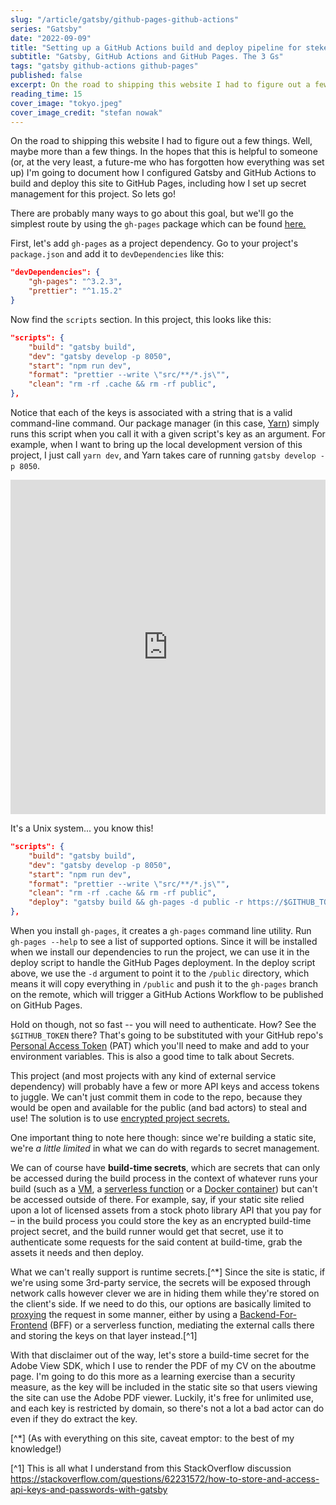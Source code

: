 ```yaml
---
slug: "/article/gatsby/github-pages-github-actions"
series: "Gatsby"
date: "2022-09-09"
title: "Setting up a GitHub Actions build and deploy pipeline for steken.dev"
subtitle: "Gatsby, GitHub Actions and GitHub Pages. The 3 Gs"
tags: "gatsby github-actions github-pages"
published: false
excerpt: On the road to shipping this website I had to figure out a few things. Well, maybe more than a few things. In the hopes that this is helpful to someone
reading_time: 15
cover_image: "tokyo.jpeg"
cover_image_credit: "stefan nowak"
---
```


On the road to shipping this website I had to figure out a few things. Well, maybe more than a few things. In the hopes that this is helpful to someone (or, at the very least, a future-me who has forgotten how everything was set up) I'm going to document how I configured Gatsby and GitHub Actions to build and deploy this site to GitHub Pages, including how I set up secret management for this project. So lets go!

There are probably many ways to go about this goal, but we'll go the simplest route by using the `gh-pages` package which can be found [here.](https://www.npmjs.com/package/gh-pages)

First, let's add `gh-pages` as a project dependency. Go to your project's `package.json` and add it to `devDependencies` like this:

```json
"devDependencies": {
    "gh-pages": "^3.2.3",
    "prettier": "^1.15.2"
}
```

Now find the `scripts` section. In this project, this looks like this:

```json
"scripts": {
    "build": "gatsby build",
    "dev": "gatsby develop -p 8050",
    "start": "npm run dev",
    "format": "prettier --write \"src/**/*.js\"",
    "clean": "rm -rf .cache && rm -rf public",
},
```

Notice that each of the keys is associated with a string that is a valid command-line command. Our package manager (in this case, [Yarn](https://yarnpkg.com/)) simply runs this script when you call it with a given script's key as an argument. For example, when I want to bring up the local development version of this project, I just call `yarn dev`, and Yarn takes care of running `gatsby develop -p 8050`.

<iframe src='https://gfycat.com/ifr/SparklingFittingAurochs' frameborder='0' scrolling='no' allowfullscreen width='100%' height='535'></iframe><p>It's a Unix system... you know this!</p>

```json
"scripts": {
    "build": "gatsby build",
    "dev": "gatsby develop -p 8050",
    "start": "npm run dev",
    "format": "prettier --write \"src/**/*.js\"",
    "clean": "rm -rf .cache && rm -rf public",
    "deploy": "gatsby build && gh-pages -d public -r https://$GITHUB_TOKEN@github.com/stefkn/steken.dev.git"
},
```

When you install `gh-pages`, it creates a `gh-pages` command line utility. Run `gh-pages --help` to see a list of supported options. Since it will be installed when we install our dependencies to run the project, we can use it in the deploy script to handle the GitHub Pages deployment. In the deploy script above, we use the `-d` argument to point it to the `/public` directory, which means it will copy everything in `/public` and push it to the `gh-pages` branch on the remote, which will trigger a GitHub Actions Workflow to be published on GitHub Pages.

Hold on though, not so fast -- you will need to authenticate. How? See the `$GITHUB_TOKEN` there? That's going to be substituted with your GitHub repo's [Personal Access Token](https://docs.github.com/en/authentication/keeping-your-account-and-data-secure/creating-a-personal-access-token) (PAT) which you'll need to make and add to your environment variables. This is also a good time to talk about Secrets.

This project (and most projects with any kind of external service dependency) will probably have a few or more API keys and access tokens to juggle. We can't just commit them in code to the repo, because they would be open and available for the public (and bad actors) to steal and use! The solution is to use [encrypted project secrets.](https://docs.github.com/en/actions/security-guides/encrypted-secrets)

One important thing to note here though: since we're building a static site, we're _a little limited_ in what we can do with regards to secret management.

We can of course have **build-time secrets**, which are secrets that can only be accessed during the build process in the context of whatever runs your build (such as a [VM](https://en.wikipedia.org/wiki/Virtual_machine), a [serverless function](https://en.wikipedia.org/wiki/Serverless_computing) or a [Docker container](https://www.docker.com/resources/what-container/)) but can't be accessed outside of there. For example, say, if your static site relied upon a lot of licensed assets from a stock photo library API that you pay for – in the build process you could store the key as an encrypted build-time project secret, and the build runner would get that secret, use it to authenticate some requests for the said content at build-time, grab the assets it needs and then deploy.

What we can't really support is runtime secrets.[^*] Since the site is static, if we're using some 3rd-party service, the secrets will be exposed through network calls however clever we are in hiding them while they're stored on the client's side. If we need to do this, our options are basically limited to [proxying](https://en.wikipedia.org/wiki/Proxy_server) the request in some manner, either by using a [Backend-For-Frontend](https://docs.microsoft.com/en-us/azure/architecture/patterns/backends-for-frontends) (BFF) or a serverless function, mediating the external calls there and storing the keys on that layer instead.[^1]

With that disclaimer out of the way, let's store a build-time secret for the Adobe View SDK, which I use to render the PDF of my CV on the aboutme page. I'm going to do this more as a learning exercise than a security measure, as the key will be included in the static site so that users viewing the site can use the Adobe PDF viewer. Luckily, it's free for unlimited use, and each key is restricted by domain, so there's not a lot a bad actor can do even if they do extract the key.





[^*] (As with everything on this site, caveat emptor: to the best of my knowledge!)

[^1] This is all what I understand from this StackOverflow discussion https://stackoverflow.com/questions/62231572/how-to-store-and-access-api-keys-and-passwords-with-gatsby